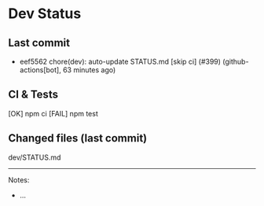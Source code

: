 # Dev Status

## Last commit
- eef5562 chore(dev): auto-update STATUS.md [skip ci] (#399) (github-actions[bot], 63 minutes ago)
## CI & Tests
[OK] npm ci
[FAIL] npm test

## Changed files (last commit)
dev/STATUS.md

---
Notes:
- ...

